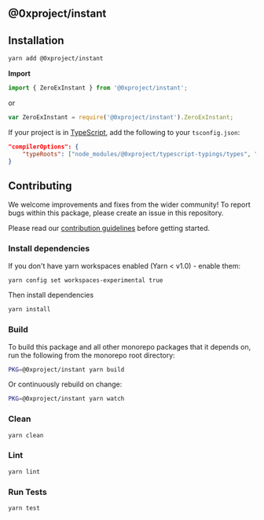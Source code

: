 ## @0xproject/instant

## Installation

```bash
yarn add @0xproject/instant
```

**Import**

```typescript
import { ZeroExInstant } from '@0xproject/instant';
```

or

```javascript
var ZeroExInstant = require('@0xproject/instant').ZeroExInstant;
```

If your project is in [TypeScript](https://www.typescriptlang.org/), add the following to your `tsconfig.json`:

```json
"compilerOptions": {
    "typeRoots": ["node_modules/@0xproject/typescript-typings/types", "node_modules/@types"],
}
```

## Contributing

We welcome improvements and fixes from the wider community! To report bugs within this package, please create an issue in this repository.

Please read our [contribution guidelines](../../CONTRIBUTING.md) before getting started.

### Install dependencies

If you don't have yarn workspaces enabled (Yarn < v1.0) - enable them:

```bash
yarn config set workspaces-experimental true
```

Then install dependencies

```bash
yarn install
```

### Build

To build this package and all other monorepo packages that it depends on, run the following from the monorepo root directory:

```bash
PKG=@0xproject/instant yarn build
```

Or continuously rebuild on change:

```bash
PKG=@0xproject/instant yarn watch
```

### Clean

```bash
yarn clean
```

### Lint

```bash
yarn lint
```

### Run Tests

```bash
yarn test
```
